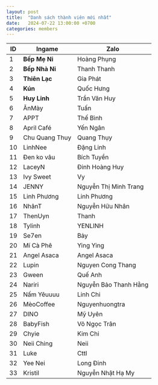 ```yaml
---
layout: post
title:  "Danh sách thành viên mới nhất"
date:   2024-07-22 13:00:00 +0700
categories: members
---
```

| ID   | Ingame        | Zalo                     |
|------|---------------|--------------------------|
| 1    | **Bếp Mẹ Ni**     | Hoàng Phụng    |
| 2    | **Bếp Nhà Ni**    | Thanh Thanh    |
| 3    | **Thiên Lạc**     | Gia Phát       |
| 4    | **Kún**           | Quốc Hưng      |
| 5    | **Huy Linh**      | Trần Văn Huy   |
| 6    | ĂnMày         | Tuấn           |
| 7    | APPT          | Thế Bình       |
| 8    | April Café    | Yến Ngân       |
| 9    | Chu Quang Thuy| Quang Thụy     |
| 10   | LinhNee       | Đặng Linh      |
| 11   | Đen ko vâu    | Bích Tuyền     |
| 12   | LaceyN        | Đinh Hoàng Huy |
| 13   | Ivy Sweet     | Vy             |
| 14   | JENNY         | Nguyễn Thị Minh Trang |
| 15   | Linh Phương   | Linh Phương    |
| 16   | NhânT         | Nguyễn Hữu Nhân|
| 17   | ThenUyn       | Thanh          |
| 18   | Tylinh        | YENLINH        |
| 19   | Se7en         | Bảy            |
| 20   | Mí Cà Phê     | Ying Ying      |
| 21   | Angel Asaca   | Angel Asaca    |
| 22   | Lupin         | Nguyen Cong Thang |
| 23   | Gween         | Quế Anh        |
| 24   | Nariri        | Nguyễn Bảo Thanh Hằng |
| 25   | Nấm Yêuuuu    | Linh Chi       |
| 26   | MèoCoffee     | Nguyenhuongtra |
| 27   | DINO          | Mỹ Uyên        |
| 28   | BabyFish      | Võ Ngọc Trân   |
| 29   | Chyie         | Kim Chi        |
| 30   | Neii Ching    | Neii           |
| 31   | Luke          | Cttl           |
| 32   | Yee Nei       | Long Đinh      |
| 33   | Kristil       | Nguyễn Nhật Hạ My |
